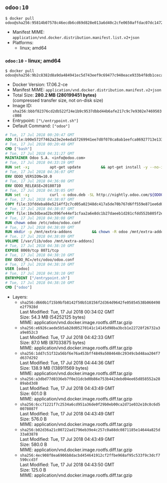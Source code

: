## `odoo:10`

```console
$ docker pull odoo@sha256:95814b07578c46ecdb6cd69d828e013a6d40c2cfe0650affdac07dc1472a3a99
```

-	Manifest MIME: `application/vnd.docker.distribution.manifest.list.v2+json`
-	Platforms:
	-	linux; amd64

### `odoo:10` - linux; amd64

```console
$ docker pull odoo@sha256:9b2c8382d8a9da484941ec5d743eef9c69477c940eace933b4f8db1cecafa759
```

-	Docker Version: 17.06.2-ce
-	Manifest MIME: `application/vnd.docker.distribution.manifest.v2+json`
-	Total Size: **280.2 MB (280199451 bytes)**  
	(compressed transfer size, not on-disk size)
-	Image ID: `sha256:bbbf82376cd2db522f24e1b9c9537dbbd44b6afe217c9c7e9302e7469503c008`
-	Entrypoint: `["\/entrypoint.sh"]`
-	Default Command: `["odoo"]`

```dockerfile
# Tue, 17 Jul 2018 00:20:47 GMT
ADD file:b90e572f7462a23e2e4eda57269941ee7d8f078ca8ab1eefca86927713e13365 in / 
# Tue, 17 Jul 2018 00:20:48 GMT
CMD ["bash"]
# Tue, 17 Jul 2018 04:31:27 GMT
MAINTAINER Odoo S.A. <info@odoo.com>
# Tue, 17 Jul 2018 04:33:19 GMT
RUN set -x;         apt-get update         && apt-get install -y --no-install-recommends             ca-certificates             curl             node-less             python-gevent             python-pip             python-renderpm             python-support             python-watchdog         && curl -o wkhtmltox.deb -SL http://nightly.odoo.com/extra/wkhtmltox-0.12.1.2_linux-jessie-amd64.deb         && echo '40e8b906de658a2221b15e4e8cd82565a47d7ee8 wkhtmltox.deb' | sha1sum -c -         && dpkg --force-depends -i wkhtmltox.deb         && apt-get -y install -f --no-install-recommends         && apt-get purge -y --auto-remove -o APT::AutoRemove::RecommendsImportant=false -o APT::AutoRemove::SuggestsImportant=false npm         && rm -rf /var/lib/apt/lists/* wkhtmltox.deb         && pip install psycogreen==1.0
# Tue, 17 Jul 2018 04:36:07 GMT
ENV ODOO_VERSION=10.0
# Tue, 17 Jul 2018 04:36:08 GMT
ENV ODOO_RELEASE=20180710
# Tue, 17 Jul 2018 04:38:05 GMT
RUN set -x;         curl -o odoo.deb -SL http://nightly.odoo.com/${ODOO_VERSION}/nightly/deb/odoo_${ODOO_VERSION}.${ODOO_RELEASE}_all.deb         && echo '5aa056fa00a2f405652ba1386807c59ae563af29 odoo.deb' | sha1sum -c -         && dpkg --force-depends -i odoo.deb         && apt-get update         && apt-get -y install -f --no-install-recommends         && rm -rf /var/lib/apt/lists/* odoo.deb
# Tue, 17 Jul 2018 04:38:07 GMT
COPY file:33fddeba88e5214ff2c7cd05a02348dc417a5de70b767d6ff559e871ee6d046a in / 
# Tue, 17 Jul 2018 04:38:07 GMT
COPY file:18e3dbead2bc096fe44ef1cfaa2a6e8dc1b27daeeb1d281cfdd552b805f2e767 in /etc/odoo/ 
# Tue, 17 Jul 2018 04:38:08 GMT
RUN chown odoo /etc/odoo/odoo.conf
# Tue, 17 Jul 2018 04:38:09 GMT
RUN mkdir -p /mnt/extra-addons         && chown -R odoo /mnt/extra-addons
# Tue, 17 Jul 2018 04:38:09 GMT
VOLUME [/var/lib/odoo /mnt/extra-addons]
# Tue, 17 Jul 2018 04:38:10 GMT
EXPOSE 8069/tcp 8071/tcp
# Tue, 17 Jul 2018 04:38:10 GMT
ENV ODOO_RC=/etc/odoo/odoo.conf
# Tue, 17 Jul 2018 04:38:10 GMT
USER [odoo]
# Tue, 17 Jul 2018 04:38:10 GMT
ENTRYPOINT ["/entrypoint.sh"]
# Tue, 17 Jul 2018 04:38:10 GMT
CMD ["odoo"]
```

-	Layers:
	-	`sha256:d660b1f15b9bfb8142f50b518156f2d364d9642fe05854538b060498e2f7928d`  
		Last Modified: Tue, 17 Jul 2018 00:34:02 GMT  
		Size: 54.3 MB (54252125 bytes)  
		MIME: application/vnd.docker.image.rootfs.diff.tar.gzip
	-	`sha256:e6926caede5b5ab28d05270141c14145d98ba3bcb1e22728f26732a3a9e852c3`  
		Last Modified: Tue, 17 Jul 2018 04:42:33 GMT  
		Size: 87.0 MB (87033875 bytes)  
		MIME: application/vnd.docker.image.rootfs.diff.tar.gzip
	-	`sha256:1dd7c51f32a56bf6e76a453bff4849a5084648c29349cbd48aa204f7d637d292`  
		Last Modified: Tue, 17 Jul 2018 04:44:36 GMT  
		Size: 138.9 MB (138911569 bytes)  
		MIME: application/vnd.docker.image.rootfs.diff.tar.gzip
	-	`sha256:a3dbd77d0336eb7f0e31dcbd0b86e753b442debd04ee65d858552a2889abd3d8`  
		Last Modified: Tue, 17 Jul 2018 04:43:49 GMT  
		Size: 601.0 B  
		MIME: application/vnd.docker.image.rootfs.diff.tar.gzip
	-	`sha256:6cc71221f7c2534a6cd951a36de0f29b0eb00ca2d71e032e10c8c6d50078087f`  
		Last Modified: Tue, 17 Jul 2018 04:43:49 GMT  
		Size: 576.0 B  
		MIME: application/vnd.docker.image.rootfs.diff.tar.gzip
	-	`sha256:b02d36a21c00722ad1796eb39e4c257c0a88dc0871185e14644a825d33a83878`  
		Last Modified: Tue, 17 Jul 2018 04:43:49 GMT  
		Size: 580.0 B  
		MIME: application/vnd.docker.image.rootfs.diff.tar.gzip
	-	`sha256:4ec908f8ea6906b8dacbd454641912cf2ffbe968af95c533f9c3dcf7590ccd3f`  
		Last Modified: Tue, 17 Jul 2018 04:43:50 GMT  
		Size: 125.0 B  
		MIME: application/vnd.docker.image.rootfs.diff.tar.gzip
